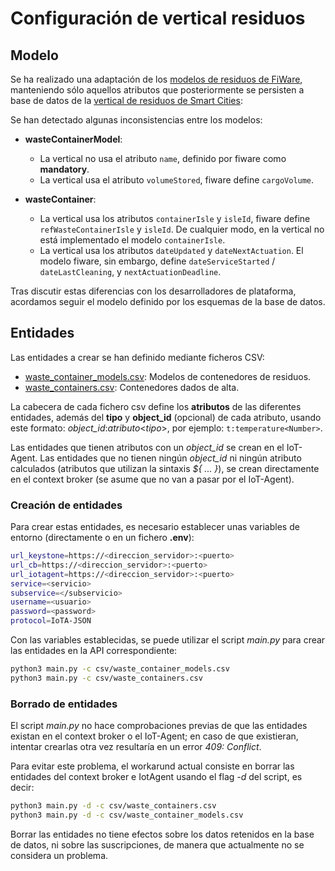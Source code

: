 # Configuración de vertical residuos

## Modelo

Se ha realizado una adaptación de los [modelos de residuos de FiWare](https://fiware-datamodels.readthedocs.io/en/latest/WasteManagement/doc/introduction/index.html), manteniendo sólo aquellos atributos que posteriormente se persisten a base de datos de la [vertical de residuos de Smart Cities](https://github.com/telefonicasc/dumps-vertical/blob/master/model/db/ddls.sql):

Se han detectado algunas inconsistencias entre los modelos:

* **wasteContainerModel**:
  - La vertical no usa el atributo `name`, definido por fiware como **mandatory**.
  - La vertical usa el atributo `volumeStored`, fiware define `cargoVolume`.

* **wasteContainer**:
  - La vertical usa los atributos `containerIsle` y `isleId`, fiware define `refWasteContainerIsle` y `isleId`. De cualquier modo, en la vertical no está implementado el modelo `containerIsle`.
  - La vertical usa los atributos `dateUpdated` y `dateNextActuation`. El modelo fiware, sin embargo, define `dateServiceStarted` / `dateLastCleaning`, y `nextActuationDeadline`.

Tras discutir estas diferencias con los desarrolladores de plataforma, acordamos seguir el modelo definido por los esquemas de la base de datos.

## Entidades

Las entidades a crear se han definido mediante ficheros CSV:

- [waste_container_models.csv](./csv/waste_container_models.csv): Modelos de contenedores de residuos.
- [waste_containers.csv](./csv/waste_containers.csv): Contenedores dados de alta.

La cabecera de cada fichero csv define los **atributos** de las diferentes entidades, además del **tipo** y **object_id** (opcional) de cada atributo, usando este formato: *object_id*:*atributo*<*tipo*>, por ejemplo: `t:temperature<Number>`.

Las entidades que tienen atributos con un *object_id* se crean en el IoT-Agent. Las entidades que no tienen ningún *object_id* ni ningún atributo calculados (atributos que utilizan la sintaxis *${ ... }*), se crean directamente en el context broker (se asume que no van a pasar por el IoT-Agent).

### Creación de entidades

Para crear estas entidades, es necesario establecer unas variables de entorno (directamente o en un fichero **.env**):

```bash
url_keystone=https://<direccion_servidor>:<puerto>
url_cb=https://<direccion_servidor>:<puerto>
url_iotagent=https://<direccion_servidor>:<puerto>
service=<servicio>
subservice=</subservicio>
username=<usuario>
password=<password>
protocol=IoTA-JSON
```

Con las variables establecidas, se puede utilizar el script *main.py* para crear las entidades en la API correspondiente:

```bash
python3 main.py -c csv/waste_container_models.csv
python3 main.py -c csv/waste_containers.csv
```

### Borrado de entidades

El script *main.py* no hace comprobaciones previas de que las entidades existan en el context broker o el IoT-Agent; en caso de que existieran, intentar crearlas otra vez resultaría en un error *409: Conflict*.

Para evitar este problema, el workarund actual consiste en borrar las entidades del context broker e IotAgent usando el flag *-d* del script, es decir:

```bash
python3 main.py -d -c csv/waste_containers.csv
python3 main.py -d -c csv/waste_container_models.csv
```

Borrar las entidades no tiene efectos sobre los datos retenidos en la base de datos, ni sobre las suscripciones, de manera que actualmente no se considera un problema.
